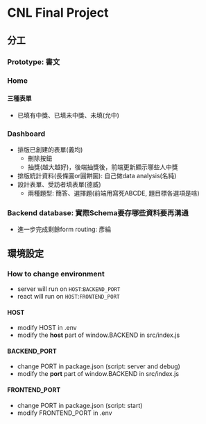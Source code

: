 # CNL Final Project

## 分工

### Prototype: 書文

### Home
#### 三種表單
- 已填有中獎、已填未中獎、未填(允中)

### Dashboard
- 排版已創建的表單(義均)
    - 刪除按鈕
    - 抽獎(越大越好)，後端抽獎後，前端更新顯示哪些人中獎
- 排版統計資料(長條圖or圓餅圖): 自己做data analysis(名純)
- 設計表單、受訪者填表單(德威)
    - 兩種題型: 簡答、選擇題(前端用寫死ABCDE, 題目標各選項是啥)

### Backend database: 實際Schema要存哪些資料要再溝通
- 進一步完成剩餘form routing: 彥綸


## 環境設定
### How to change environment
- server will run on `HOST`:`BACKEND_PORT`
- react will run on `HOST`:`FRONTEND_PORT`

#### HOST
- modify HOST in .env
- modify the **host** part of window.BACKEND in src/index.js

#### BACKEND_PORT
- change PORT in package.json (script: server and debug)
- modify the **port** part of window.BACKEND in src/index.js

#### FRONTEND_PORT
- change PORT in package.json (script: start)
- modify FRONTEND_PORT in .env

